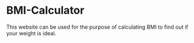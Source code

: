 # BMI-Calculator
 This website can be used for the purpose of calculating BMI to find out if your weight is ideal.
